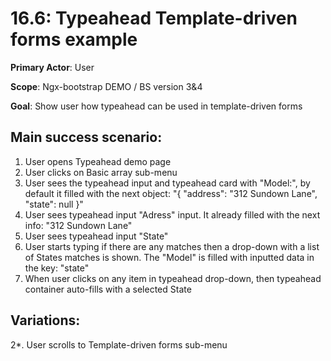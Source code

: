 16.6: Typeahead Template-driven forms example
===================================
**Primary Actor**: User

**Scope**: Ngx-bootstrap DEMO / BS version 3&4

**Goal**: Show user how typeahead can be used in template-driven forms

Main success scenario:
----------------------
1. User opens Typeahead demo page
2. User clicks on Basic array sub-menu
3. User sees the typeahead input and typeahead card with "Model:", by default it filled with the next object: "{ "address": "312 Sundown Lane", "state": null }"
4. User sees typeahead input "Adress" input. It already filled with the next info: "312 Sundown Lane"
5. User sees typeahead input "State"
6. User starts typing if there are any matches then a drop-down with a list of States matches is shown. The "Model" is filled with inputted data in the key: "state"
7. When user clicks on any item in typeahead drop-down, then typeahead container auto-fills with a selected State

Variations:
-----------
2*. User scrolls to Template-driven forms sub-menu
